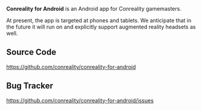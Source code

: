 **Conreality for Android** is an Android app for Conreality gamemasters.

At present, the app is targeted at phones and tablets. We anticipate that in
the future it will run on and explicitly support augmented reality headsets
as well.

Source Code
-----------

https://github.com/conreality/conreality-for-android

Bug Tracker
-----------

https://github.com/conreality/conreality-for-android/issues
